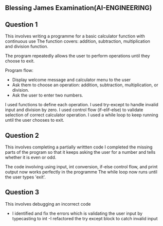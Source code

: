 ## Blessing James Examination(AI-ENGINEERING)

## Question 1 
This involves writing a programme for a basic calculator function with continuous use
The function covers: addition, subtraction, multiplication and division function.

The program repeatedly allows the user to perform operations until they choose to exit.

Program flow: 
- Display welcome message and calculator menu to the user
- Ask them to choose an operation: addition, subtraction, multiplication, or division.
- Ask the user to enter two numbers.

I used functions to define each operation.
I used try-except to handle invalid input and division by zero.
I used control flow (if-elif-else) to validate selection of correct calculator operation.
I used a while loop to keep running until the user chooses to exit.

## Question 2
This involves completing a partially writtten code
I completed the missing parts of the program so that it keeps asking the user for a number and tells whether it is even or odd.

The code involving using input, int conversion, if-else control flow, and print output now works  perfectly in the programme
The while loop now runs until the user types 'exit'.

## Question 3

This involves debugging an incorrect code
- I identified and fix the errors which is validating the user input by typecasting to int
-I refactored the try except block to catch invalid input